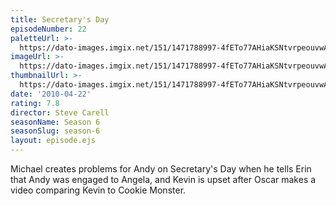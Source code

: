 ```yaml
---
title: Secretary's Day
episodeNumber: 22
paletteUrl: >-
  https://dato-images.imgix.net/151/1471788997-4fETo77AHiaKSNtvrpeouvwASgv.jpg?auto=enhance&ch=DPR%2CWidth&palette=json
imageUrl: >-
  https://dato-images.imgix.net/151/1471788997-4fETo77AHiaKSNtvrpeouvwASgv.jpg?auto=compress%2Cformat&ch=DPR%2CWidth&w=500
thumbnailUrl: >-
  https://dato-images.imgix.net/151/1471788997-4fETo77AHiaKSNtvrpeouvwASgv.jpg?auto=enhance&ch=DPR%2CWidth&fit=crop&fm=jpg&h=280&w=500
date: '2010-04-22'
rating: 7.8
director: Steve Carell
seasonName: Season 6
seasonSlug: season-6
layout: episode.ejs
---
```


Michael creates problems for Andy on Secretary's Day when he tells Erin that Andy was engaged to Angela, and Kevin is upset after Oscar makes a video comparing Kevin to Cookie Monster.